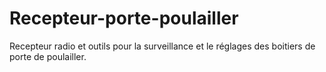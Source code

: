 # Recepteur-porte-poulailler
Recepteur radio et outils pour la surveillance et le réglages des boitiers de porte de poulailler. 
